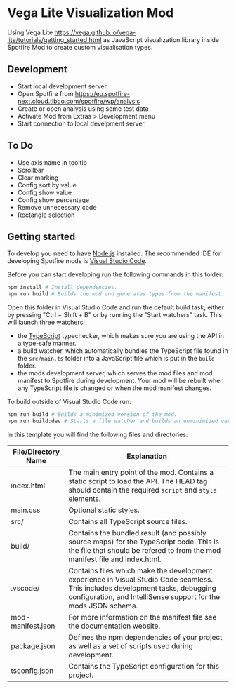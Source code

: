 # Vega Lite Visualization Mod

Using Vega Lite https://vega.github.io/vega-lite/tutorials/getting_started.html as JavaScript visualization library 
inside Spotfire Mod to create custom visualisation types.


## Development
- Start local development server 
- Open Spotfire from https://eu.spotfire-next.cloud.tibco.com/spotfire/wp/analysis
- Create or open analysis using some test data
- Activate Mod from Extras > Development menu
- Start connection to local develpment server


## To Do
- Use axis name in tooltip
- Scrollbar
- Clear marking
- Config sort by value
- Config show value
- Config show percentage
- Remove unnecessary code
- Rectangle selection


## Getting started

To develop you need to have [Node.js](https://nodejs.org/en) installed.
The recommended IDE for developing Spotfire mods is [Visual Studio Code](https://code.visualstudio.com/).

Before you can start developing run the following commands in this folder:

```sh
npm install # Install dependencies.
npm run build # Builds the mod and generates types from the manifest.
```

Open this folder in Visual Studio Code and run the default build task, either by pressing "Ctrl + Shift + B" or by running the "Start watchers" task.
This will launch three watchers:
- the [TypeScript](https://www.typescriptlang.org/) typechecker, which makes sure you are using the API in a type-safe manner.
- a build watcher, which automatically bundles the TypeScript file found in the `src/main.ts` folder into a JavaScript file which is put in the `build` folder.
- the mods development server, which serves the mod files and mod manifest to Spotfire during development.
Your mod will be rebuilt when any TypeScript file is changed or when the mod manifest changes.

To build outside of Visual Studio Code run:

```sh
npm run build # Builds a minimized version of the mod.
npm run build:dev # Starts a file watcher and builds an unminimized version of the mod, including source maps.
```

In this template you will find the following files and directories:

File/Directory Name | Explanation
---|---
index.html|The main entry point of the mod. Contains a static script to load the API. The HEAD tag should contain the required `script` and `style` elements.
main.css|Optional static styles.
src/|Contains all TypeScript source files.
build/|Contains the bundled result (and possibly source maps) for the TypeScript code. This is the file that should be refered to from the mod manifest file and index.html.
.vscode/|Contains files which make the development experience in Visual Studio Code seamless. This includes development tasks, debugging configuration, and IntelliSense support for the mods JSON schema.
mod-manifest.json|For more information on the manifest file see the documentation website.
package.json|Defines the npm dependencies of your project as well as a set of scripts used during development.
tsconfig.json|Contains the TypeScript configuration for this project.
